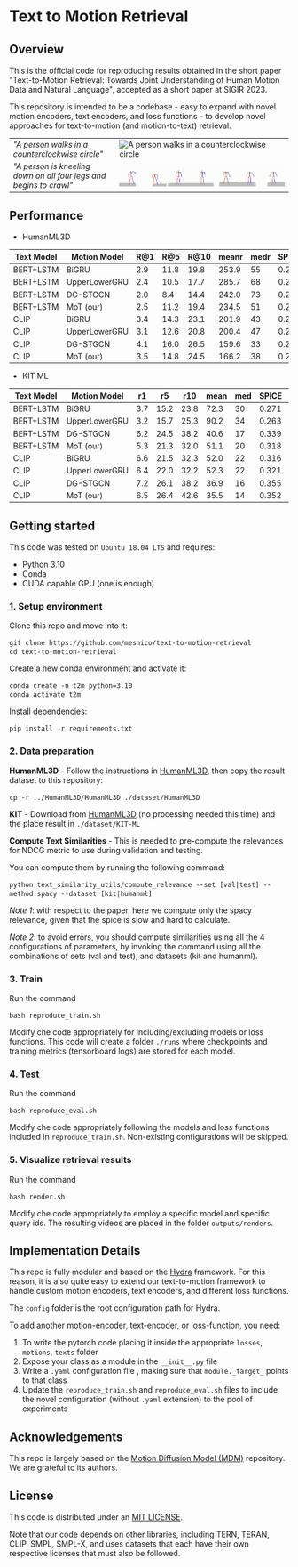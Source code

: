 # Text to Motion Retrieval

## Overview
This is the official code for reproducing results obtained in the short paper "Text-to-Motion Retrieval: Towards Joint Understanding of Human Motion Data and Natural Language", accepted as a short paper at SIGIR 2023.

This repository is intended to be a codebase - easy to expand with novel motion encoders, text encoders, and loss functions - to develop novel approaches for text-to-motion (and motion-to-text) retrieval.

<table>
  <tr>
    <td><i>"A person walks in a counterclockwise circle"</i></td>
    <td><img src="teaser/example_74.gif" alt="A person walks in a counterclockwise circle" width=100%></td>
   </tr>
   <tr>
      <td><i>"A person is kneeling down on all four legs and begins to crawl"</i></td>
      <td><img src="teaser/example_243.gif" alt="A person is kneeling down on all four legs and begins to crawl" width=100%></td>
  </tr>
</table>

## Performance

* HumanML3D

| Text Model    | Motion Model   | R@1  | R@5  | R@10  | meanr | medr | SPICE | spaCy |
|---------------|----------------|------|------|------|------|-----|-------|-------|
| BERT+LSTM     | BiGRU          | 2.9 | 11.8 | 19.8 | 253.9| 55  | 0.250 | 0.768 |
| BERT+LSTM     | UpperLowerGRU  | 2.4 | 10.5 | 17.7 | 285.7| 68  | 0.242 | 0.763 |
| BERT+LSTM     | DG-STGCN       | 2.0 | 8.4  | 14.4 | 242.0| 73  | 0.231 | 0.767 |
| BERT+LSTM     | MoT (our)      | 2.5 | 11.2 | 19.4 | 234.5| 51  | 0.247 | 0.768 |
| CLIP          | BiGRU          | 3.4 | 14.3 | 23.1 | 201.9| 43  | 0.272 | 0.780 |
| CLIP          | UpperLowerGRU  | 3.1 | 12.6 | 20.8 | 200.4| 47  | 0.269 | 0.779 |
| CLIP          | DG-STGCN       | 4.1 | 16.0 | 26.5 | 159.6| 33  | 0.291 | 0.789 |
| CLIP          | MoT (our)      | 3.5 | 14.8 | 24.5 | 166.2| 38  | 0.280 | 0.785 |

* KIT ML

| Text Model    | Motion Model   | r1  | r5   | r10  | mean | med | SPICE | spaCy |
|---------------|----------------|-----|------|------|------|-----|-------|-------|
| BERT+LSTM     | BiGRU          | 3.7 | 15.2 | 23.8 | 72.3 | 30  | 0.271 | 0.706 |
| BERT+LSTM     | UpperLowerGRU  | 3.2 | 15.7 | 25.3 | 90.2 | 34  | 0.263 | 0.697 |
| BERT+LSTM     | DG-STGCN       | 6.2 | 24.5 | 38.2 | 40.6 | 17  | 0.339 | 0.740 |
| BERT+LSTM     | MoT (our)      | 5.3 | 21.3 | 32.0 | 51.1 | 20  | 0.318 | 0.723 |
| CLIP          | BiGRU          | 6.6 | 21.5 | 32.3 | 52.0 | 22  | 0.316 | 0.729 |
| CLIP          | UpperLowerGRU  | 6.4 | 22.0 | 32.2 | 52.3 | 22  | 0.321 | 0.732 |
| CLIP          | DG-STGCN       | 7.2 | 26.1 | 38.2 | 36.9 | 16  | 0.355 | 0.751 |
| CLIP          | MoT (our)      | 6.5 | 26.4 | 42.6 | 35.5 | 14  | 0.352 | 0.748 |


## Getting started

This code was tested on `Ubuntu 18.04 LTS` and requires:

* Python 3.10
* Conda
* CUDA capable GPU (one is enough)

### 1. Setup environment

Clone this repo and move into it:
```
git clone https://github.com/mesnico/text-to-motion-retrieval
cd text-to-motion-retrieval
```

Create a new conda environment and activate it:
```
conda create -n t2m python=3.10
conda activate t2m
```

Install dependencies:
```
pip install -r requirements.txt
```

### 2. Data preparation

**HumanML3D** - Follow the instructions in [HumanML3D](https://github.com/EricGuo5513/HumanML3D.git),
then copy the result dataset to this repository:

```
cp -r ../HumanML3D/HumanML3D ./dataset/HumanML3D
```

**KIT** - Download from [HumanML3D](https://github.com/EricGuo5513/HumanML3D.git) (no processing needed this time) and the place result in `./dataset/KIT-ML`

**Compute Text Similarities** - This is needed to pre-compute the relevances for NDCG metric to use during validation and testing.
<!-- You have to download the precomputed text similarities from ... and place them under `outputs/computed_relevances`. -->
You can compute them by running the following command:
```
python text_similarity_utils/compute_relevance --set [val|test] --method spacy --dataset [kit|humanml]
```
*Note 1*: with respect to the paper, here we compute only the spacy relevance, given that the spice is slow and hard to calculate.

*Note 2*: to avoid errors, you should compute similarities using all the 4 configurations of parameters, by invoking the command using all the combinations of sets (val and test), and datasets (kit and humanml).

### 3. Train

Run the command
```
bash reproduce_train.sh
```
Modify che code appropriately for including/excluding models or loss functions.
This code will create a folder `./runs` where checkpoints and training metrics (tensorboard logs) are stored for each model.

### 4. Test

Run the command
```
bash reproduce_eval.sh
```
Modify che code appropriately following the models and loss functions included in `reproduce_train.sh`. Non-existing configurations will be skipped.

### 5. Visualize retrieval results

Run the command
```
bash render.sh
```
Modify che code appropriately to employ a specific model and specific query ids.
The resulting videos are placed in the folder `outputs/renders`.

## Implementation Details

This repo is fully modular and based on the [Hydra](https://hydra.cc/docs/intro/) framework. For this reason, it is also quite easy to extend our text-to-motion framework to handle custom motion encoders, text encoders, and different loss functions.

The `config` folder is the root configuration path for Hydra.

To add another motion-encoder, text-encoder, or loss-function, you need:
1. To write the pytorch code placing it inside the appropriate `losses`, `motions`, `texts` folder
2. Expose your class as a module in the `__init__.py` file
3. Write a `.yaml` configuration file , making sure that `module._target_` points to that class
4. Update the `reproduce_train.sh` and `reproduce_eval.sh` files to include the novel configuration (without `.yaml` extension) to the pool of experiments

## Acknowledgements

This repo is largely based on the [Motion Diffusion Model (MDM)](https://github.com/GuyTevet/motion-diffusion-model) repository. We are grateful to its authors.

## License
This code is distributed under an [MIT LICENSE](LICENSE).

Note that our code depends on other libraries, including TERN, TERAN, CLIP, SMPL, SMPL-X, and uses datasets that each have their own respective licenses that must also be followed.
